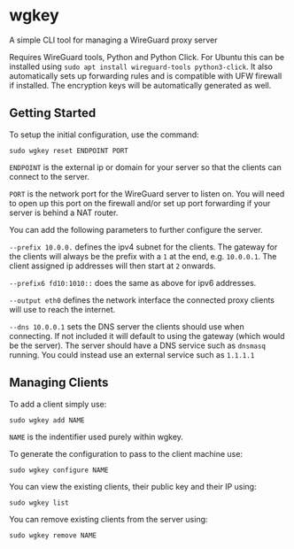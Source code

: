 # wgkey
A simple CLI tool for managing a WireGuard proxy server

Requires WireGuard tools, Python and Python Click. For Ubuntu this can
be installed using `sudo apt install wireguard-tools python3-click`.
It also automatically sets up forwarding rules and is compatible with
UFW firewall if installed. The encryption keys will be automatically
generated as well.

## Getting Started
To setup the initial configuration, use the command:
```
sudo wgkey reset ENDPOINT PORT
```

`ENDPOINT` is the external ip or domain for your server so that the
clients can connect to the server.

`PORT` is the network port for the WireGuard server to listen on. You
will need to open up this port on the firewall and/or set up port
forwarding if your server is behind a NAT router.

You can add the following parameters to further configure the server.

`--prefix 10.0.0.` defines the ipv4 subnet for the clients. The
gateway for the clients will always be the prefix with a `1` at the
end, e.g. `10.0.0.1`. The client assigned ip addresses will then
start at `2` onwards.

`--prefix6 fd10:1010::` does the same as above for ipv6 addresses.

`--output eth0` defines the network interface the connected proxy
clients will use to reach the internet.

`--dns 10.0.0.1` sets the DNS server the clients should use when
connecting. If not included it will default to using the gateway
(which would be the server). The server should have a DNS service
such as `dnsmasq` running. You could instead use an external
service such as `1.1.1.1`

## Managing Clients
To add a client simply use:
```
sudo wgkey add NAME
```

`NAME` is the indentifier used purely within wgkey.

To generate the configuration to pass to the client machine use:
```
sudo wgkey configure NAME
```

You can view the existing clients, their public key and their IP using:
```
sudo wgkey list
```

You can remove existing clients from the server using:
```
sudo wgkey remove NAME
```

